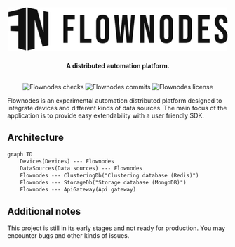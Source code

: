 <div align="center">

<h1 align="center">
    <picture>
        <source media="(prefers-color-scheme: dark)" srcset="./assets/logo-rectangle_white.png">
        <img alt="Flownodes logo" src="./assets/logo-rectangle_black.png" width="500">
    </picture>
</h1>

**A distributed automation platform.**
<br />
<br />

![Flownodes checks](https://badgen.net/github/checks/coderynx/flownodes)
![Flownodes commits](https://badgen.net/github/commits/coderynx/flownodes)
![Flownodes license](https://badgen.net/github/license/coderynx/flownodes)

<div align="left">

Flownodes is an experimental automation distributed platform designed to integrate devices and different kinds of data sources. The main focus of the application is to provide easy extendability with a user friendly SDK.

## Architecture

```mermaid
graph TD
    Devices(Devices) --- Flownodes
    DataSources(Data sources) --- Flownodes
    Flownodes --- ClusteringDb("Clustering database (Redis)")
    Flownodes --- StorageDb("Storage database (MongoDB)")
    Flownodes --- ApiGateway(Api gateway)
```

## Additional notes

This project is still in its early stages and not ready for production. You may encounter bugs and other kinds of issues.
